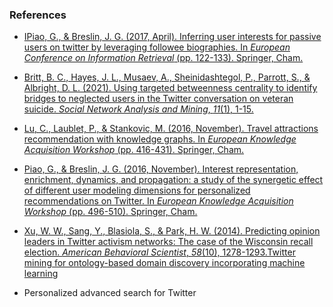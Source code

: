 ### References

* [IPiao, G., & Breslin, J. G. (2017, April). Inferring user interests for passive users on twitter by leveraging followee biographies. In *European Conference on Information Retrieval* (pp. 122-133). Springer, Cham.](https://link.springer.com/chapter/10.1007/978-3-319-56608-5_10)

* [Britt, B. C., Hayes, J. L., Musaev, A., Sheinidashtegol, P., Parrott, S., & Albright, D. L. (2021). Using targeted betweenness centrality to identify bridges to neglected users in the Twitter conversation on veteran suicide. *Social Network Analysis and Mining*, *11*(1), 1-15.](https://idp.springer.com/authorize/casa?redirect_uri=https://link.springer.com/article/10.1007/s13278-021-00747-x&casa_token=Ow6InWKDsjkAAAAA:YSRRZCn5oNeZN4GSinuwqB2mcQRfy19hIrmZNFxxPf4tBL9uRD4zhaVSe5y5CSN8SBY3yHEu9WWn3lW81g)

* [Lu, C., Laublet, P., & Stankovic, M. (2016, November). Travel attractions recommendation with knowledge graphs. In *European Knowledge Acquisition Workshop* (pp. 416-431). Springer, Cham.](https://link.springer.com/chapter/10.1007/978-3-319-49004-5_27)

* [Piao, G., & Breslin, J. G. (2016, November). Interest representation, enrichment, dynamics, and propagation: a study of the synergetic effect of different user modeling dimensions for personalized recommendations on Twitter. In *European Knowledge Acquisition Workshop* (pp. 496-510). Springer, Cham.](https://link.springer.com/chapter/10.1007/978-3-319-49004-5_32)

* [Xu, W. W., Sang, Y., Blasiola, S., & Park, H. W. (2014). Predicting opinion leaders in Twitter activism networks: The case of the Wisconsin recall election. *American Behavioral Scientist*, *58*(10), 1278-1293.Twitter mining for ontology-based domain discovery incorporating machine learning](https://journals.sagepub.com/doi/abs/10.1177/0002764214527091?casa_token=7CWxrXPV3GwAAAAA:N5QKA9ro5NUtNcVCq6OoO_eY_fnydR12Jg9K3UvGq9hM76iexNrSw_SBkpqWzOrAwlnQ4DXGVR0wlQ)

* Personalized advanced search for Twitter

